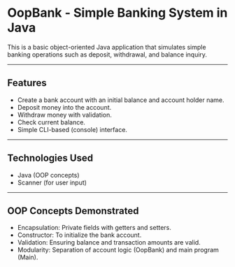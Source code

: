 # OopBank - Simple Banking System in Java

This is a basic object-oriented Java application that simulates simple banking operations such as deposit, withdrawal, and balance inquiry.

---
## Features

- Create a bank account with an initial balance and account holder name.
- Deposit money into the account.
- Withdraw money with validation.
- Check current balance.
- Simple CLI-based (console) interface.

---
## Technologies Used

- Java (OOP concepts)
- Scanner (for user input)

---

## OOP Concepts Demonstrated
- Encapsulation: Private fields with getters and setters.
- Constructor: To initialize the bank account.
- Validation: Ensuring balance and transaction amounts are valid.
- Modularity: Separation of account logic (OopBank) and main program (Main).